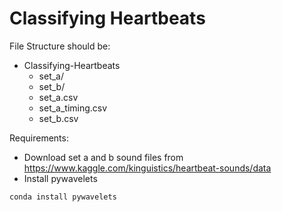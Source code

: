 # Classifying Heartbeats

File Structure should be:
- Classifying-Heartbeats
	- set_a/
	- set_b/
	- set_a.csv
	- set_a_timing.csv
	- set_b.csv

Requirements:
- Download set a and b sound files from https://www.kaggle.com/kinguistics/heartbeat-sounds/data
- Install pywavelets
```python
conda install pywavelets 
```